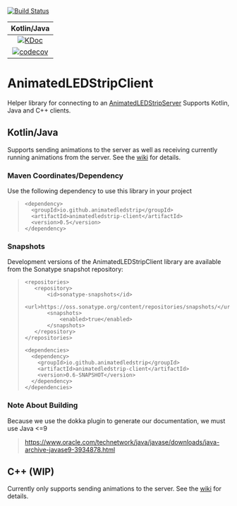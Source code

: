 [![Build Status](https://travis-ci.com/AnimatedLEDStrip/AnimatedLEDStripClient.svg?branch=master)](https://travis-ci.com/AnimatedLEDStrip/AnimatedLEDStripClient)


|Kotlin/Java|
|:-:|
|[![KDoc](https://img.shields.io/badge/KDoc-read-green.svg)](https://animatedledstrip.github.io/AnimatedLEDStripClient/animatedledstrip-client/index.html)|
|[![codecov](https://codecov.io/gh/AnimatedLEDStrip/AnimatedLEDStripClient/branch/master/graph/badge.svg)](https://codecov.io/gh/AnimatedLEDStrip/AnimatedLEDStripClient)||

# AnimatedLEDStripClient
Helper library for connecting to an [AnimatedLEDStripServer](https://github.com/AnimatedLEDStrip/AnimatedLEDStripServer)
Supports Kotlin, Java and C++ clients.

## Kotlin/Java
Supports sending animations to the server as well as receiving currently running animations from the server.
See the [wiki](https://github.com/AnimatedLEDStrip/AnimatedLEDStripClient/wiki) for details.

### Maven Coordinates/Dependency
Use the following dependency to use this library in your project
> ```
> <dependency>
>   <groupId>io.github.animatedledstrip</groupId>
>   <artifactId>animatedledstrip-client</artifactId>
>   <version>0.5</version>
> </dependency>
> ```


### Snapshots
Development versions of the AnimatedLEDStripClient library are available from the Sonatype snapshot repository:

> ```
> <repositories>
>    <repository>
>        <id>sonatype-snapshots</id>
>        <url>https://oss.sonatype.org/content/repositories/snapshots/</url>
>        <snapshots>
>            <enabled>true</enabled>
>        </snapshots>
>    </repository>
> </repositories>
> 
> <dependencies>
>   <dependency>
>     <groupId>io.github.animatedledstrip</groupId>
>     <artifactId>animatedledstrip-client</artifactId>
>     <version>0.6-SNAPSHOT</version>
>   </dependency>
> </dependencies>

### Note About Building
Because we use the dokka plugin to generate our documentation, we must use Java <=9
> https://www.oracle.com/technetwork/java/javase/downloads/java-archive-javase9-3934878.html

## C++ (WIP)
Currently only supports sending animations to the server.
See the [wiki](https://github.com/AnimatedLEDStrip/AnimatedLEDStripClient/wiki) for details.

